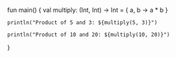 fun main() { 
val multiply: (Int, Int) -> Int = { a, b -> a * b }
    
    println("Product of 5 and 3: ${multiply(5, 3)}")

    println("Product of 10 and 20: ${multiply(10, 20)}")
}